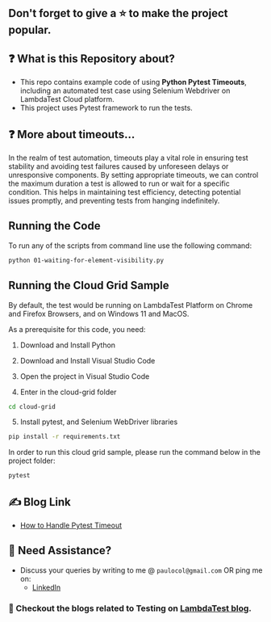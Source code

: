 ## Don't forget to give a :star: to make the project popular.

## :question: What is this Repository about?

- This repo contains example code of using **Python Pytest Timeouts**, including an automated test case using Selenium Webdriver on LambdaTest Cloud platform.
- This project uses Pytest framework to run the tests.

## :question: More about timeouts...
In the realm of test automation, timeouts play a vital role in ensuring test stability and avoiding test failures caused by unforeseen delays or unresponsive components. By setting appropriate timeouts, we can control the maximum duration a test is allowed to run or wait for a specific condition. This helps in maintaining test efficiency, detecting potential issues promptly, and preventing tests from hanging indefinitely.


## Running the Code

To run any of the scripts from command line use the following command:
```bash
python 01-waiting-for-element-visibility.py
```

## Running the Cloud Grid Sample

By default, the test would be running on LambdaTest Platform on Chrome and Firefox Browsers, and on Windows 11 and MacOS.

As a prerequisite for this code, you need:
1. Download and Install Python

2. Download and Install Visual Studio Code

3. Open the project in Visual Studio Code

4. Enter in the cloud-grid folder
```bash
cd cloud-grid
```

5. Install pytest, and Selenium WebDriver libraries
```bash
pip install -r requirements.txt
```

In order to run this cloud grid sample, please run the command below in the project folder:
```bash
pytest
```

## :writing_hand: Blog Link

- [How to Handle Pytest Timeout](TBD)

## 🧬 Need Assistance?

- Discuss your queries by writing to me @ `paulocol@gmail.com`
  OR ping me on:
    - [LinkedIn](https://www.linkedin.com/in/pcesar/)

### :thought_balloon: Checkout the blogs related to Testing on [LambdaTest blog](https://www.lambdatest.com/blog/author/paulocoliveira/).